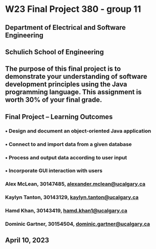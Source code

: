 # W23 Final Project 380 - group 11
## Department of Electrical and Software Engineering
## Schulich School of Engineering

## The purpose of this final project is to demonstrate your understanding of software development principles using the Java programming language. This assignment is worth 30% of your final grade.
## Final Project – Learning Outcomes
### • Design and document an object-oriented Java application
### • Connect to and import data from a given database
### • Process and output data according to user input
### • Incorporate GUI interaction with users


### Alex McLean, 30147485, <a href="mailto:alexander.mclean@ucalgary.ca">alexander.mclean@ucalgary.ca</a>
### Kaylyn Tanton, 30143129, <a href="mailto:kaylyn.tanton@ucalgary.ca">kaylyn.tanton@ucalgary.ca</a>
### Hamd Khan, 30143419, <a href ="mailto:hamd.khan1@ucalgary.ca">hamd.khan1@ucalgary.ca</a>
### Dominic Gartner, 30154504, <a href="mailto:dominic.gartner@ucalgary.ca">dominic.gartner@ucalgary.ca</a>


## April 10, 2023
